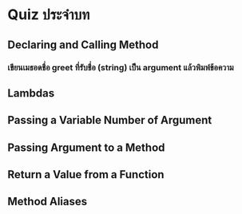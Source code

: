 # Quiz ประจำบท 

## Declaring and Calling Method
### เขียนเมธอดชื่อ greet ที่รับชื่อ (string) เป็น argument แล้วพิมพ์ข้อความ

## Lambdas


## Passing a Variable Number of Argument 


## Passing Argument to a Method


## Return a Value from a Function


## Method Aliases
